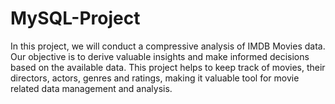 # MySQL-Project
In this project, we will conduct a compressive analysis of IMDB Movies data. Our objective is to derive valuable insights and make informed decisions based on the available data. This project helps to keep track of movies, their directors, actors, genres and ratings, making it valuable tool for movie related data management and analysis.
